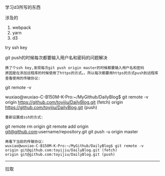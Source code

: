 学习d3所写的东西

涉及的
1. webpack
2. yarn
3. d3

try ssh key

git push的时候每次都要输入用户名和密码的问题解决

    换了个ssh key,发现每次git push origin master的时候都要输入用户名和密码
    原因是在添加远程库的时候使用了https的方式。。所以每次都要用https的方式push到远程库
    查看使用的传输协议:

git remote -v


wuxiao@wuxiao-C-B150M-K-Pro:~/MyGithub/DailyBlog$ git remote -v
origin https://github.com/toyijiu/DailyBlog.git (fetch)
origin https://github.com/toyijiu/DailyBlog.git (push)

    重新设置成ssh的方式:

git remote rm origin
git remote add origin git@github.com:username/repository.git
git push -u origin master


    再看下当前的传输协议:
    wuxiao@wuxiao-C-B150M-K-Pro:~/MyGithub/DailyBlog$ git remote -v
    origin git@github.com:toyijiu/DailyBlog.git (fetch)
    origin git@github.com:toyijiu/DailyBlog.git (push)



-------------------------------------------------------------------------
拉取
